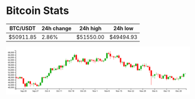 # Bitcoin Stats

BTC/USDT|24h change|24h high|24h low|
|---|---|---|---|
|$50911.85|2.86%|$51550.00|$49494.93|

<img src="./chart.svg">
